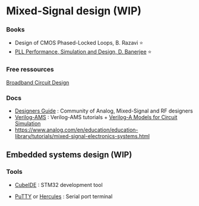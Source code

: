# Mixed-Signal design (WIP)
 
### Books
* Design of CMOS Phased-Locked Loops, B. Razavi ⭐
* [PLL Performance, Simulation and Design, D. Banerjee](https://github.com/victorbouvet/Roadmap/blob/0d517c3513db8de11338bbcdbf5398d94f320ac1/Documentations/Mixed-Signal%20design/PLL%20Design%20Book.pdf) ⭐

### Free ressources
[Broadband Circuit Design](https://people.engr.tamu.edu/spalermo/ecen620.html)

### Docs
* [Designers Guide](https://designers-guide.org/) : Community of Analog, Mixed-Signal and RF designers
* [Verilog-AMS](https://verilogams.com/index.html) : Verilog-AMS tutorials + [Verilog-A Models for Circuit Simulation](https://github.com/dwarning/VA-Models)
* https://www.analog.com/en/education/education-library/tutorials/mixed-signal-electronics-systems.html
## Embedded systems design (WIP)

### Tools
* [CubeIDE](https://www.st.com/content/st_com/en/stm32cubeide.html) : STM32 development tool

* [PuTTY](https://www.putty.org/) or [Hercules](https://www.hw-group.com/software/hercules-setup-utility) : Serial port terminal
